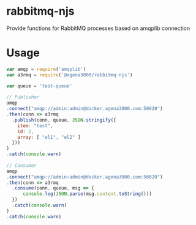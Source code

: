 # rabbitmq-njs

Provide functions for RabbitMQ processes based on amqplib connection

# Usage

```js
var amqp = require('amqplib')
var a3rmq = require('@agena3000/rabbitmq-njs')

var queue = 'test-queue'
 
// Publisher
amqp
.connect("amqp://admin:admin@docker.agena3000.com:50020")
.then(conn => a3rmq
  .publish(conn, queue, JSON.stringify({
    item: "test",
    id: 2,
    array: [ "el1", "el2" ]
  }))
)
.catch(console.warn)
 
// Consumer
amqp
.connect("amqp://admin:admin@docker.agena3000.com:50020")
.then(conn => a3rmq
  .consume(conn, queue, msg => {
      console.log(JSON.parse(msg.content.toString()))
  })
  .catch(console.warn)
)
.catch(console.warn)
```